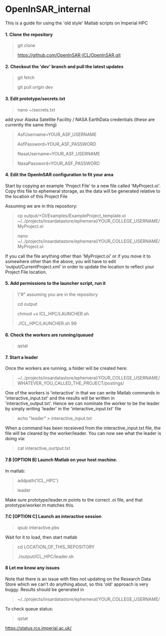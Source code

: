 # OpenInSAR_internal

This is a guide for using the 'old style' Matlab scripts on Imperial HPC

#### 1. Clone the repository

> git clone 
>
> https://github.com/OpenInSAR-ICL/OpenInSAR.git

#### 2. Checkout the 'dev' branch and pull the latest updates

> git fetch
>
> git pull origin dev

#### 3. Edit prototype/secrets.txt
> nano ~/secrets.txt

add your Alaska Satellite Facility / NASA EarthData credentials (these are currently the same thing)

> AsfUsername=YOUR_ASF_USERNAME
> 
> AsfPassword=YOUR_ASF_PASSWORD
>
> NasaUsername=YOUR_ASF_USERNAME
>
> NasaPassword=YOUR_ASF_PASSWORD

#### 4. Edit the OpenInSAR configuration to fit your area
Start by copying an example 'Project File' to a new file called 'MyProject.oi'.
Copy this file to ephemeral storage, as the data will be generated relative to the location of this Project File

Assuming we are in this repository:
> cp output/+OI/Examples/ExampleProject_template.oi ~/../projects/insardatastore/ephemeral/YOUR_COLLEGE_USERNAME/MyProject.oi
>
> nano ~/../projects/insardatastore/ephemeral/YOUR_COLLEGE_USERNAME/MyProject.oi

If you call the file anything other than 'MyProject.oi' or if you move it to somewhere other than the above, you will have to edit 'output/CurrentProject.xml' in order to update the location to reflect your Project File location.

#### 5. Add permissions to the launcher script, run it


> \\"#" assuming you are in the repository
>
> cd output
>
> chmod +x ICL_HPC/LAUNCHER.sh
> 
> ./ICL_HPC/LAUNCHER.sh 99

#### 6. Check the workers are running/queued
> qstat

#### 7. Start a leader
Once the workers are running, a folder will be created here:

> ~/../projects/insardatastore/ephemeral/YOUR_COLLEGE_USERNAME/WHATEVER_YOU_CALLED_THE_PROJECT/postings/

One of the workers is 'interactive' in that we can write Matlab commands in 'interactive_input.txt' and the results will be written in 'interactive_output.txt'.
Hence we can nominate the worker to be the leader by simply writing 'leader' in the 'interactive_input.txt' file

> echo "leader" > interactive_input.txt

When a command has been receieved from the interactive_input.txt file, the file will be cleared by the worker/leader.
You can now see what the leader is doing via:

> cat interactive_ourtput.txt

#### 7.B [OPTION B] Launch Matlab on your host machine.
In matlab:

> addpath('ICL_HPC')
>
> leader

Make sure prototype/leader.m points to the correct .oi file, and that prototype/worker.m matches this.

#### 7.C [OPTION C] Launch an interactive session
> qsub interactive.pbs

Wait for it to load, then start matlab

> cd LOCATION_OF_THIS_REPOSITORY
> 
> ./output/ICL_HPC/leader.sh

#### 8 Let me know any issues
Note that there is an issue with files not updating on the Research Data Store which we can't do anything about, so this 'old' approach is very buggy.
Results should be generated in 
> ~/../projects/insardatastore/ephemeral/YOUR_COLLEGE_USERNAME/

To check queue status:
> qstat

https://status.rcs.imperial.ac.uk/
